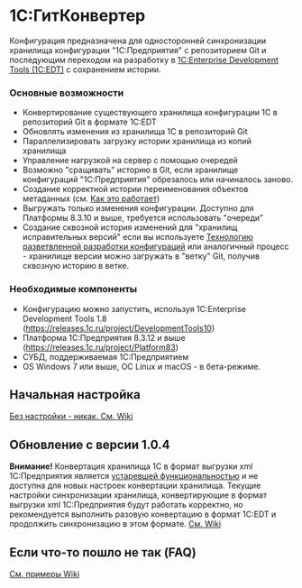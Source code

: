 # 1С:ГитКонвертер

Конфигурация предназначена для односторонней синхронизации хранилища конфигурации "1С:Предприятия" с репозиторием Git и последующим переходом на разработку в [1C:Enterprise Development Tools (1C:EDT)](http://v8.1c.ru/overview/release_EDT_17/) с сохранением истории.

### Основные возможности

* Конвертирование существующего хранилища конфигурации 1С в репозиторий Git в формате 1C:EDT
* Обновлять изменения из хранилища 1С в репозиторий Git
* Параллелизировать загрузку истории хранилища из копий хранилища
* Управление нагрузкой на сервер с помощью очередей
* Возможно "сращивать" историю в Git, если хранилище конфигураций "1С:Предприятия" обрезалось или начиналось заново.
* Создание корректной истории переименования объектов метаданных (см. [Как это работает](https://github.com/1C-Company/GitConverter/wiki/Как-это-работает#Коммит-в-git))
* Выгружать только изменения конфигурации. Доступно для Платформы 8.3.10 и выше, требуется использовать "очереди"
* Создание сквозной история изменений для "хранилищ исправительных версий" если вы используете [Технологию разветвленной разработки конфигураций](https://its.1c.ru/db/v8std/content/2149184358/hdoc) или аналогичный процесс - хранилище версии можно загружать в "ветку" Git, получив сквозную историю в ветке.

### Необходимые компоненты

* Конфигурацию можно запустить, используя 1C:Enterprise Development Tools 1.8 (https://releases.1c.ru/project/DevelopmentTools10)
* Платформа 1С:Предприятия 8.3.12 и выше (https://releases.1c.ru/project/Platform83)
* СУБД, поддерживаемая 1С:Предприятием
* OS Windows 7 или выше, ОС Linux и macOS - в бета-режиме.

## Начальная настройка

[Без настройки - никак. См. Wiki](https://github.com/1C-Company/GitConverter/wiki/Начальная-настройка)

## Обновление с версии 1.0.4

**Внимание!**  Конвертация хранилища 1С в формат выгрузки xml 1С:Предприятия является [устаревшей функциональностью](https://github.com/1C-Company/GitConverter/wiki/Обновление-с-версии-1.0.4) и не доступна для новых настроек конвертации хранилища. 
Текущие настройки синхронизации хранилища, конвертирующие в формат выгрузки xml 1С:Предприятия будут работать корректно, но рекомендуется выполнить разовую конвертацию в формат 1C:EDT и продолжить синхронизацию в этом формате.  [См. Wiki](https://github.com/1C-Company/GitConverter/wiki/Конвертация-выгрузки-1С-Предприятия-в-формат-1C-Enterprise-Development-Tools)

## Если что-то пошло не так (FAQ)

[См. примеры Wiki](https://github.com/1C-Company/GitConverter/wiki/Если-что-то-пошло-не-так-FAQ)

